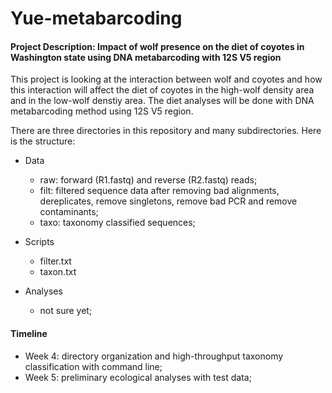 # Yue-metabarcoding

#### Project Description: Impact of wolf presence on the diet of coyotes in Washington state using DNA metabarcoding with 12S V5 region

This project is looking at the interaction between wolf and coyotes and how this interaction will affect the diet of coyotes in the high-wolf density area and in the low-wolf denstiy area. The diet analyses will be done with DNA metabarcoding method using 12S V5 region. 

There are three directories in this repository and many subdirectories. Here is the structure: 
- Data
  - raw: forward (R1.fastq) and reverse (R2.fastq) reads; 
  - filt: filtered sequence data after removing bad alignments, dereplicates, remove singletons, remove bad PCR and remove contaminants; 
  - taxo: taxonomy classified sequences; 

- Scripts
  - filter.txt
  - taxon.txt

- Analyses
  - not sure yet; 
 
 #### Timeline
 
 - Week 4: directory organization and high-throughput taxonomy classification with command line; 
 - Week 5: preliminary ecological analyses with test data; 
